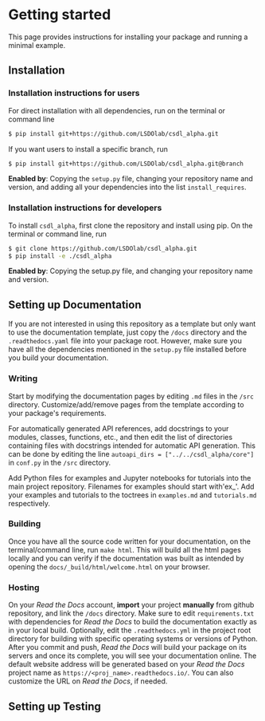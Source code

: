 # Getting started
This page provides instructions for installing your package 
and running a minimal example.

## Installation

### Installation instructions for users
For direct installation with all dependencies, run on the terminal or command line
```sh
$ pip install git+https://github.com/LSDOlab/csdl_alpha.git
```
If you want users to install a specific branch, run
```sh
$ pip install git+https://github.com/LSDOlab/csdl_alpha.git@branch
```

**Enabled by**: Copying the `setup.py` file, changing your repository name and version, 
and adding all your dependencies into the list `install_requires`.

### Installation instructions for developers
To install `csdl_alpha`, first clone the repository and install using pip.
On the terminal or command line, run
```sh
$ git clone https://github.com/LSDOlab/csdl_alpha.git
$ pip install -e ./csdl_alpha
```
**Enabled by**: Copying the setup.py file, and changing your repository name and version.

## Setting up Documentation

If you are not interested in using this repository as a template but only want to use the documentation template, 
just copy the `/docs` directory and the `.readthedocs.yaml` file into your package root.
However, make sure you have all the dependencies mentioned in the `setup.py` file installed before you build your
documentation.

### Writing
Start by modifying the documentation pages by editing `.md` files in the `/src` directory.
Customize/add/remove pages from the template according to your package's requirements.

For automatically generated API references, add docstrings to your modules, classes, functions, etc., and
then edit the list of directories containing files with docstrings intended for automatic API generation. 
This can be done by editing the line `autoapi_dirs = ["../../csdl_alpha/core"]` 
in `conf.py` in the `/src` directory.

Add Python files for examples and Jupyter notebooks for tutorials into the main project repository. 
Filenames for examples should start with'ex_'.
Add your examples and tutorials to the toctrees in `examples.md` and `tutorials.md` respectively.

### Building
Once you have all the source code written for your documentation, on the terminal/command line, run `make html`.
This will build all the html pages locally and you can verify if the documentation was built as intended by
opening the `docs/_build/html/welcome.html` on your browser.

### Hosting
On your *Read the Docs* account, **import** your project **manually** from github repository, and link the `/docs` directory.
Make sure to edit `requirements.txt` with dependencies for *Read the Docs* to build the documentation exactly
as in your local build.
Optionally, edit the `.readthedocs.yml` in the project root directory for building with specific operating systems or versions of Python.
After you commit and push, *Read the Docs* will build your package on its servers and once its complete,
you will see your documentation online.
The default website address will be generated based on your *Read the Docs* project name as `https://<proj_name>.readthedocs.io/`.
You can also customize the URL on *Read the Docs*, if needed.

## Setting up Testing
